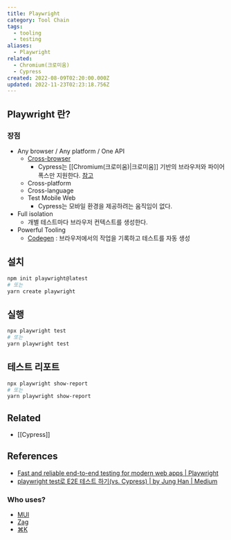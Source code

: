 ```yaml
---
title: Playwright
category: Tool Chain
tags:
  - tooling
  - testing
aliases:
  - Playwright
related:
  - Chromium(크로미움)
  - Cypress
created: 2022-08-09T02:20:00.000Z
updated: 2022-11-23T02:23:18.756Z
---
```


## Playwright 란?

### 장점

- Any browser / Any platform / One API
  - [Cross-browser](https://playwright.dev/docs/browsers)
    - Cypress는 [[Chromium(크로미움)|크로미움]] 기반의 브라우저와 파이어폭스만 지원한다. [참고](https://docs.cypress.io/guides/guides/launching-browsers#Browsers)
  - Cross-platform
  - Cross-language
  - Test Mobile Web
    - Cypress는 모바일 환경을 제공하려는 움직임이 없다.
- Full isolation
  - 개별 테스트마다 브라우저 컨텍스트를 생성한다.
- Powerful Tooling
  - [Codegen](https://playwright.dev/docs/getting-started-vscode#generating-tests-with-codegen) : 브라우저에서의 작업을 기록하고 테스트를 자동 생성

## 설치

```sh
npm init playwright@latest
# 또는
yarn create playwright
```

## 실행

```sh
npx playwright test
# 또는
yarn playwright test
```

## 테스트 리포트

```sh
npx playwright show-report
# 또는
yarn playwright show-report
```

## Related

- [[Cypress]]

## References

- [Fast and reliable end-to-end testing for modern web apps | Playwright](https://playwright.dev/)
- [playwright test로 E2E 테스트 하기(vs. Cypress) | by Jung Han | Medium](https://junghan92.medium.com/playwright-test%EB%A1%9C-e2e-%ED%85%8C%EC%8A%A4%ED%8A%B8-%ED%95%98%EA%B8%B0-vs-cypress-473948d3b697)

### Who uses?

- [MUI](https://github.com/mui/material-ui)
- [Zag](https://github.com/chakra-ui/zag)
- [⌘K](https://github.com/pacocoursey/cmdk)
